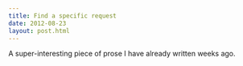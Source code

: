 ```yaml
---
title: Find a specific request
date: 2012-08-23
layout: post.html
---
```


A super-interesting piece of prose I have already written weeks ago.
